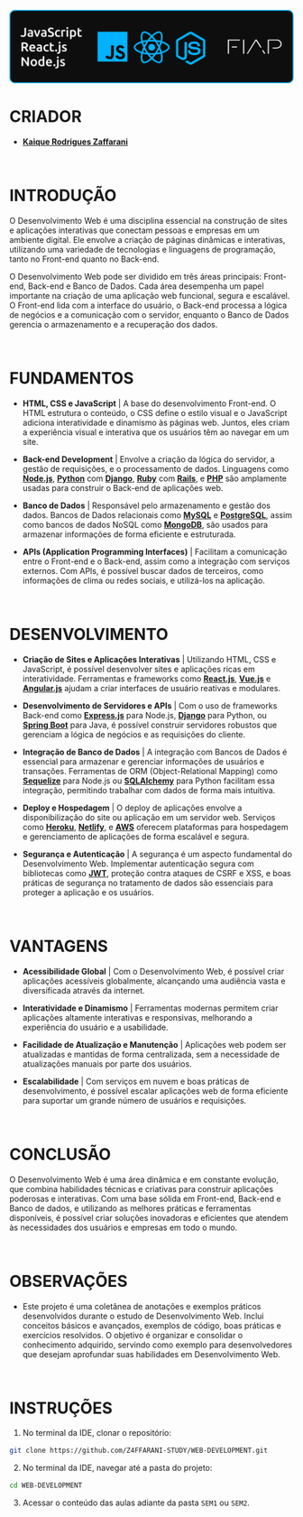 ![banner](./assets/Banner.png)

# CRIADOR
- **[Kaique Rodrigues Zaffarani](https://github.com/Z4ffarani)**

<br>

# INTRODUÇÃO
O Desenvolvimento Web é uma disciplina essencial na construção de sites e aplicações interativas que conectam pessoas e empresas em um ambiente digital. Ele envolve a criação de páginas dinâmicas e interativas, utilizando uma variedade de tecnologias e linguagens de programação, tanto no Front-end quanto no Back-end.

O Desenvolvimento Web pode ser dividido em três áreas principais: Front-end, Back-end e Banco de Dados. Cada área desempenha um papel importante na criação de uma aplicação web funcional, segura e escalável. O Front-end lida com a interface do usuário, o Back-end processa a lógica de negócios e a comunicação com o servidor, enquanto o Banco de Dados gerencia o armazenamento e a recuperação dos dados.

<br>

# FUNDAMENTOS
- **HTML, CSS e JavaScript** | A base do desenvolvimento Front-end. O HTML estrutura o conteúdo, o CSS define o estilo visual e o JavaScript adiciona interatividade e dinamismo às páginas web. Juntos, eles criam a experiência visual e interativa que os usuários têm ao navegar em um site.

- **Back-end Development** | Envolve a criação da lógica do servidor, a gestão de requisições, e o processamento de dados. Linguagens como **[Node.js](https://nodejs.org)**, **[Python](https://www.python.org)** com **[Django](https://www.djangoproject.com)**, **[Ruby](https://www.ruby-lang.org)** com **[Rails](https://rubyonrails.org)**, e **[PHP](https://www.php.net)** são amplamente usadas para construir o Back-end de aplicações web.

- **Banco de Dados** | Responsável pelo armazenamento e gestão dos dados. Bancos de Dados relacionais como **[MySQL](https://www.mysql.com)** e **[PostgreSQL](https://www.postgresql.org)**, assim como bancos de dados NoSQL como **[MongoDB](https://www.mongodb.com)**, são usados para armazenar informações de forma eficiente e estruturada.

- **APIs (Application Programming Interfaces)** | Facilitam a comunicação entre o Front-end e o Back-end, assim como a integração com serviços externos. Com APIs, é possível buscar dados de terceiros, como informações de clima ou redes sociais, e utilizá-los na aplicação.

<br>

# DESENVOLVIMENTO
- **Criação de Sites e Aplicações Interativas** | Utilizando HTML, CSS e JavaScript, é possível desenvolver sites e aplicações ricas em interatividade. Ferramentas e frameworks como **[React.js](https://react.dev)**, **[Vue.js](https://vuejs.org)** e **[Angular.js](https://angular.io)** ajudam a criar interfaces de usuário reativas e modulares.

- **Desenvolvimento de Servidores e APIs** | Com o uso de frameworks Back-end como **[Express.js](https://expressjs.com)** para Node.js, **[Django](https://www.djangoproject.com)** para Python, ou **[Spring Boot](https://spring.io/projects/spring-boot)** para Java, é possível construir servidores robustos que gerenciam a lógica de negócios e as requisições do cliente.

- **Integração de Banco de Dados** | A integração com Bancos de Dados é essencial para armazenar e gerenciar informações de usuários e transações. Ferramentas de ORM (Object-Relational Mapping) como **[Sequelize](https://sequelize.org)** para Node.js ou **[SQLAlchemy](https://www.sqlalchemy.org)** para Python facilitam essa integração, permitindo trabalhar com dados de forma mais intuitiva.

- **Deploy e Hospedagem** | O deploy de aplicações envolve a disponibilização do site ou aplicação em um servidor web. Serviços como **[Heroku](https://www.heroku.com)**, **[Netlify](https://www.netlify.com)**, e **[AWS](https://aws.amazon.com)** oferecem plataformas para hospedagem e gerenciamento de aplicações de forma escalável e segura.

- **Segurança e Autenticação** | A segurança é um aspecto fundamental do Desenvolvimento Web. Implementar autenticação segura com bibliotecas como **[JWT](https://jwt.io)**, proteção contra ataques de CSRF e XSS, e boas práticas de segurança no tratamento de dados são essenciais para proteger a aplicação e os usuários.

<br>

# VANTAGENS
- **Acessibilidade Global** | Com o Desenvolvimento Web, é possível criar aplicações acessíveis globalmente, alcançando uma audiência vasta e diversificada através da internet.

- **Interatividade e Dinamismo** | Ferramentas modernas permitem criar aplicações altamente interativas e responsivas, melhorando a experiência do usuário e a usabilidade.

- **Facilidade de Atualização e Manutenção** | Aplicações web podem ser atualizadas e mantidas de forma centralizada, sem a necessidade de atualizações manuais por parte dos usuários.

- **Escalabilidade** | Com serviços em nuvem e boas práticas de desenvolvimento, é possível escalar aplicações web de forma eficiente para suportar um grande número de usuários e requisições.

<br>

# CONCLUSÃO
O Desenvolvimento Web é uma área dinâmica e em constante evolução, que combina habilidades técnicas e criativas para construir aplicações poderosas e interativas. Com uma base sólida em Front-end, Back-end e Banco de dados, e utilizando as melhores práticas e ferramentas disponíveis, é possível criar soluções inovadoras e eficientes que atendem às necessidades dos usuários e empresas em todo o mundo.

<br>

# OBSERVAÇÕES
- Este projeto é uma coletânea de anotações e exemplos práticos desenvolvidos durante o estudo de Desenvolvimento Web. Inclui conceitos básicos e avançados, exemplos de código, boas práticas e exercícios resolvidos. O objetivo é organizar e consolidar o conhecimento adquirido, servindo como exemplo para desenvolvedores que desejam aprofundar suas habilidades em Desenvolvimento Web.

<br>

# INSTRUÇÕES
1. No terminal da IDE, clonar o repositório:
```bash
git clone https://github.com/Z4FFARANI-STUDY/WEB-DEVELOPMENT.git
```

2. No terminal da IDE, navegar até a pasta do projeto:
```bash
cd WEB-DEVELOPMENT
```

3. Acessar o conteúdo das aulas adiante da pasta `SEM1` ou `SEM2`.
